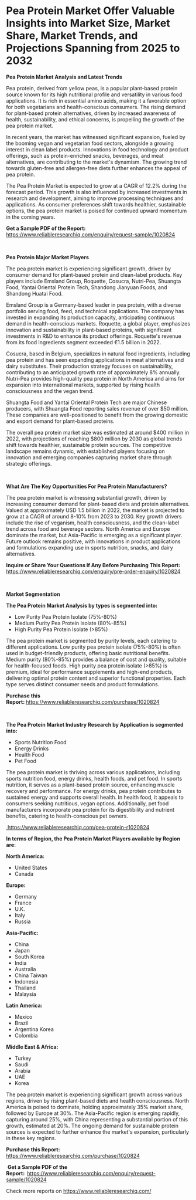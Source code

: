 <p><h1>Pea Protein Market Offer Valuable Insights into Market Size, Market Share, Market Trends, and Projections Spanning from 2025 to 2032</h1></p><p><strong>Pea Protein Market Analysis and Latest Trends</strong></p>
<p><p>Pea protein, derived from yellow peas, is a popular plant-based protein source known for its high nutritional profile and versatility in various food applications. It is rich in essential amino acids, making it a favorable option for both vegetarians and health-conscious consumers. The rising demand for plant-based protein alternatives, driven by increased awareness of health, sustainability, and ethical concerns, is propelling the growth of the pea protein market.</p><p>In recent years, the market has witnessed significant expansion, fueled by the booming vegan and vegetarian food sectors, alongside a growing interest in clean label products. Innovations in food technology and product offerings, such as protein-enriched snacks, beverages, and meat alternatives, are contributing to the market's dynamism. The growing trend towards gluten-free and allergen-free diets further enhances the appeal of pea protein.</p><p>The Pea Protein Market is expected to grow at a CAGR of 12.2% during the forecast period. This growth is also influenced by increased investments in research and development, aiming to improve processing techniques and applications. As consumer preferences shift towards healthier, sustainable options, the pea protein market is poised for continued upward momentum in the coming years.</p></p>
<p><strong>Get a Sample PDF of the Report:&nbsp;</strong> <a href="https://www.reliableresearchiq.com/enquiry/request-sample/1020824?utm_campaign=2188&utm_medium=2&utm_source=Github&utm_content=ia&utm_term=15022025&utm_id=pea-protein">https://www.reliableresearchiq.com/enquiry/request-sample/1020824</a></p>
<p>&nbsp;</p>
<p><strong>Pea Protein Major Market Players</strong></p>
<p><p>The pea protein market is experiencing significant growth, driven by consumer demand for plant-based protein and clean-label products. Key players include Emsland Group, Roquette, Cosucra, Nutri-Pea, Shuangta Food, Yantai Oriental Protein Tech, Shandong Jianyuan Foods, and Shandong Huatai Food. </p><p>Emsland Group is a Germany-based leader in pea protein, with a diverse portfolio serving food, feed, and technical applications. The company has invested in expanding its production capacity, anticipating continuous demand in health-conscious markets. Roquette, a global player, emphasizes innovation and sustainability in plant-based proteins, with significant investments in R&D to enhance its product offerings. Roquette's revenue from its food ingredients segment exceeded €1.5 billion in 2022.</p><p>Cosucra, based in Belgium, specializes in natural food ingredients, including pea protein and has seen expanding applications in meat alternatives and dairy substitutes. Their production strategy focuses on sustainability, contributing to an anticipated growth rate of approximately 8% annually. Nutri-Pea provides high-quality pea protein in North America and aims for expansion into international markets, supported by rising health consciousness and the vegan trend.</p><p>Shuangta Food and Yantai Oriental Protein Tech are major Chinese producers, with Shuangta Food reporting sales revenue of over $50 million. These companies are well-positioned to benefit from the growing domestic and export demand for plant-based proteins.</p><p>The overall pea protein market size was estimated at around $400 million in 2022, with projections of reaching $800 million by 2030 as global trends shift towards healthier, sustainable protein sources. The competitive landscape remains dynamic, with established players focusing on innovation and emerging companies capturing market share through strategic offerings.</p></p>
<p>&nbsp;</p>
<p><strong>What Are The Key Opportunities For Pea Protein Manufacturers?</strong></p>
<p><p>The pea protein market is witnessing substantial growth, driven by increasing consumer demand for plant-based diets and protein alternatives. Valued at approximately USD 1.5 billion in 2022, the market is projected to grow at a CAGR of around 8-10% from 2023 to 2030. Key growth drivers include the rise of veganism, health consciousness, and the clean-label trend across food and beverage sectors. North America and Europe dominate the market, but Asia-Pacific is emerging as a significant player. Future outlook remains positive, with innovations in product applications and formulations expanding use in sports nutrition, snacks, and dairy alternatives.</p></p>
<p><strong>Inquire or Share Your Questions If Any Before Purchasing This Report:</strong> <a href="https://www.reliableresearchiq.com/enquiry/pre-order-enquiry/1020824?utm_campaign=2188&utm_medium=2&utm_source=Github&utm_content=ia&utm_term=15022025&utm_id=pea-protein">https://www.reliableresearchiq.com/enquiry/pre-order-enquiry/1020824</a></p>
<p>&nbsp;</p>
<p><strong>Market Segmentation</strong></p>
<p><strong>The Pea Protein Market Analysis by types is segmented into:</strong></p>
<p><ul><li>Low Purity Pea Protein Isolate (75%-80%)</li><li>Medium Purity Pea Protein Isolate (80%-85%)</li><li>High Purity Pea Protein Isolate (>85%)</li></ul></p>
<p><p>The pea protein market is segmented by purity levels, each catering to different applications. Low purity pea protein isolate (75%-80%) is often used in budget-friendly products, offering basic nutritional benefits. Medium purity (80%-85%) provides a balance of cost and quality, suitable for health-focused foods. High purity pea protein isolate (>85%) is premium, ideal for performance supplements and high-end products, delivering optimal protein content and superior functional properties. Each type serves distinct consumer needs and product formulations.</p></p>
<p><strong>Purchase this Report:&nbsp;</strong><a href="https://www.reliableresearchiq.com/purchase/1020824?utm_campaign=2188&utm_medium=2&utm_source=Github&utm_content=ia&utm_term=15022025&utm_id=pea-protein">https://www.reliableresearchiq.com/purchase/1020824</a></p>
<p>&nbsp;</p>
<p><strong>The Pea Protein Market Industry Research by Application is segmented into:</strong></p>
<p><ul><li>Sports Nutrition Food</li><li>Energy Drinks</li><li>Health Food</li><li>Pet Food</li></ul></p>
<p><p>The pea protein market is thriving across various applications, including sports nutrition food, energy drinks, health foods, and pet food. In sports nutrition, it serves as a plant-based protein source, enhancing muscle recovery and performance. For energy drinks, pea protein contributes to sustained energy and supports overall health. In health food, it appeals to consumers seeking nutritious, vegan options. Additionally, pet food manufacturers incorporate pea protein for its digestibility and nutrient benefits, catering to health-conscious pet owners.</p></p>
<p><a href="https://www.reliableresearchiq.com/pea-protein-r1020824?utm_campaign=2188&utm_medium=2&utm_source=Github&utm_content=ia&utm_term=15022025&utm_id=pea-protein">&nbsp;https://www.reliableresearchiq.com/pea-protein-r1020824</a></p>
<p><strong>In terms of Region, the Pea Protein Market Players available by Region are:</strong></p>
<p>
    <p> <strong> North America: </strong>
        <ul>
            <li>United States</li>
            <li>Canada</li>
        </ul>
        </p> 
    <p> <strong> Europe: </strong>
        <ul>
            <li>Germany</li>
            <li>France</li>
            <li>U.K.</li>
            <li>Italy</li>
            <li>Russia</li>
        </ul>
        </p> 
    <p> <strong> Asia-Pacific: </strong>
        <ul>
            <li>China</li>
            <li>Japan</li>
            <li>South Korea</li>
            <li>India</li>
            <li>Australia</li>
            <li>China Taiwan</li>
            <li>Indonesia</li>
            <li>Thailand</li>
            <li>Malaysia</li>
        </ul>
        </p> 
    <p> <strong> Latin America: </strong>
        <ul>
            <li>Mexico</li>
            <li>Brazil</li>
            <li>Argentina Korea</li>
            <li>Colombia</li>
        </ul>
        </p> 
    <p> <strong> Middle East & Africa: </strong>
        <ul>
            <li>Turkey</li>
            <li>Saudi</li>
            <li>Arabia</li>
            <li>UAE</li>
            <li>Korea</li>
        </ul>
    </p>
    </p>
<p><p>The pea protein market is experiencing significant growth across various regions, driven by rising plant-based diets and health consciousness. North America is poised to dominate, holding approximately 35% market share, followed by Europe at 30%. The Asia-Pacific region is emerging rapidly, capturing around 25%, with China representing a substantial portion of this growth, estimated at 20%. The ongoing demand for sustainable protein sources is expected to further enhance the market's expansion, particularly in these key regions.</p></p>
<p><strong>Purchase this Report: </strong><a href="https://www.reliableresearchiq.com/purchase/1020824?utm_campaign=2188&utm_medium=2&utm_source=Github&utm_content=ia&utm_term=15022025&utm_id=pea-protein">https://www.reliableresearchiq.com/purchase/1020824</a></p>
<p>&nbsp;<strong>Get a Sample PDF of the Report:&nbsp;&nbsp;</strong><a href="https://www.reliableresearchiq.com/enquiry/request-sample/1020824?utm_campaign=2188&utm_medium=2&utm_source=Github&utm_content=ia&utm_term=15022025&utm_id=pea-protein">https://www.reliableresearchiq.com/enquiry/request-sample/1020824</a></p>
<p><strong></strong></p>
<p>Check more reports on <a href="https://www.reliableresearchiq.com/?utm_campaign=2188&utm_medium=2&utm_source=Github&utm_content=ia&utm_term=15022025&utm_id=pea-protein">https://www.reliableresearchiq.com/</a></p>
